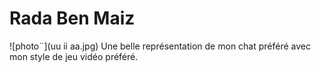 # Rada Ben Maiz
![photo¨](uu ii aa.jpg)
Une belle représentation de mon chat préféré avec mon style de jeu vidéo préféré.
